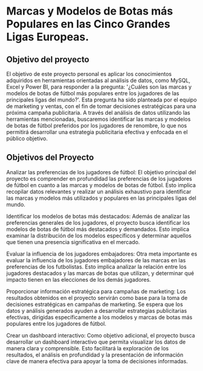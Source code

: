 # Marcas y Modelos de Botas más Populares en las Cinco Grandes Ligas Europeas.

## Objetivo del proyecto  
El objetivo de este proyecto personal es aplicar los conocimientos adquiridos en herramientas orientadas al análisis de datos, como MySQL, Excel y Power BI, para responder a la pregunta: '¿Cuáles son las marcas y modelos de botas de fútbol más populares entre los jugadores de las principales ligas del mundo?'. Esta pregunta ha sido planteada por el equipo de marketing y ventas, con el fin de tomar decisiones estratégicas para una próxima campaña publicitaria. A través del análisis de datos utilizando las herramientas mencionadas, buscaremos identificar las marcas y modelos de botas de fútbol preferidos por los jugadores de renombre, lo que nos permitirá desarrollar una estrategia publicitaria efectiva y enfocada en el público objetivo.


## Objetivos del Proyecto
Analizar las preferencias de los jugadores de fútbol: El objetivo principal del proyecto es comprender en profundidad las preferencias de los jugadores de fútbol en cuanto a las marcas y modelos de botas de fútbol. Esto implica recopilar datos relevantes y realizar un análisis exhaustivo para identificar las marcas y modelos más utilizados y populares en las principales ligas del mundo.

Identificar los modelos de botas más destacados: Además de analizar las preferencias generales de los jugadores, el proyecto busca identificar los modelos de botas de fútbol más destacados y demandados. Esto implica examinar la distribución de los modelos específicos y determinar aquellos que tienen una presencia significativa en el mercado.

Evaluar la influencia de los jugadores embajadores: Otra meta importante es evaluar la influencia de los jugadores embajadores de las marcas en las preferencias de los futbolistas. Esto implica analizar la relación entre los jugadores destacados y las marcas de botas que utilizan, y determinar qué impacto tienen en las elecciones de los demás jugadores.

Proporcionar información estratégica para campañas de marketing: Los resultados obtenidos en el proyecto servirán como base para la toma de decisiones estratégicas en campañas de marketing. Se espera que los datos y análisis generados ayuden a desarrollar estrategias publicitarias efectivas, dirigidas específicamente a los modelos y marcas de botas más populares entre los jugadores de fútbol.

Crear un dashboard interactivo: Como objetivo adicional, el proyecto busca desarrollar un dashboard interactivo que permita visualizar los datos de manera clara y comprensible. Esto facilitará la exploración de los resultados, el análisis en profundidad y la presentación de información clave de manera efectiva para apoyar la toma de decisiones informadas.
